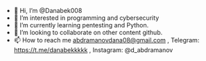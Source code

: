 - 👋 Hi, I’m @Danabek008
- 👀 I’m interested in programming and cybersecurity
- 🌱 I’m currently learning pentesting and Python.
- 💞️ I’m looking to collaborate on other content github.
- 📫 How to reach me abdramanovdana08@gmail.com , Telegram: https://t.me/danabekkkkk , Instagram: @d_abdramanov

<!---
Danabek008/Danabek008 is a ✨ special ✨ repository because its `README.md` (this file) appears on your GitHub profile.
You can click the Preview link to take a look at your changes.
--->
